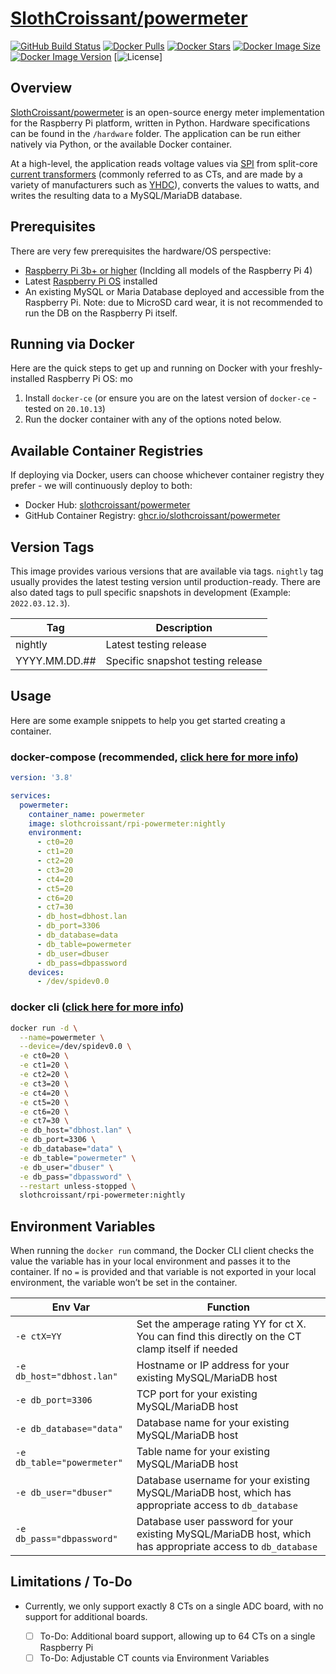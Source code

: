 # [SlothCroissant/powermeter](https://github.com/SlothCroissant/powermeter)

[![GitHub Build Status](https://img.shields.io/github/workflow/status/slothcroissant/powermeter/Docker%20Image%20CI/nightly?style=for-the-badge)](https://github.com/SlothCroissant/powermeter/actions/workflows/docker_build.yml)
[![Docker Pulls](https://img.shields.io/docker/pulls/slothcroissant/rpi-powermeter?style=for-the-badge)](https://hub.docker.com/r/slothcroissant/rpi-powermeter)
[![Docker Stars](https://img.shields.io/docker/stars/slothcroissant/rpi-powermeter?style=for-the-badge)](https://hub.docker.com/r/slothcroissant/rpi-powermeter)
[![Docker Image Size](https://img.shields.io/docker/image-size/slothcroissant/rpi-powermeter?style=for-the-badge)](https://hub.docker.com/r/slothcroissant/rpi-powermeter)
[![Docker Image Version](https://img.shields.io/docker/v/slothcroissant/rpi-powermeter?sort=semver&style=for-the-badge)](https://hub.docker.com/r/slothcroissant/rpi-powermeter)
[![License](https://img.shields.io/github/license/slothcroissant/powermeter?style=for-the-badge)]

## Overview

[SlothCroissant/powermeter](https://github.com/SlothCroissant/powermeter) is an open-source energy meter implementation for the Raspberry Pi platform, written in Python. Hardware specifications can be found in the `/hardware` folder. The application can be run either natively via Python, or the available Docker container.

At a high-level, the application reads voltage values via [SPI](https://wikipedia.org/wiki/Serial_Peripheral_Interface) from split-core [current transformers](https://en.wikipedia.org/wiki/Current_transformer) (commonly referred to as CTs, and are made by a variety of manufacturers such as [YHDC](https://en.yhdc.com/product/SCT013-401.html)), converts the values to watts, and writes the resulting data to a MySQL/MariaDB database.

## Prerequisites

There are very few prerequisites the hardware/OS perspective:

* [Raspberry Pi 3b+ or higher](https://www.raspberrypi.org/) (Inclding all models of the Raspberry Pi 4)
* Latest [Raspberry Pi OS](https://www.raspberrypi.com/software/) installed
* An existing MySQL or Maria Database deployed and accessible from the Raspberry Pi. Note: due to MicroSD card wear, it is not recommended to run the DB on the Raspberry Pi itself.

## Running via Docker

Here are the quick steps to get up and running on Docker with your freshly-installed Raspberry Pi OS:
mo
1. Install `docker-ce` (or ensure you are on the latest version of `docker-ce` - tested on `20.10.13`)
1. Run the docker container with any of the options noted below.

## Available Container Registries

If deploying via Docker, users can choose whichever container registry they prefer - we will continuously deploy to both:

* Docker Hub: [slothcroissant/powermeter]((https://hub.docker.com/r/slothcroissant/rpi-powermeter))
* GitHub Container Registry: [ghcr.io/slothcroissant/powermeter](https://github.com/SlothCroissant/powermeter/pkgs/container/rpi-powermeter)

## Version Tags

This image provides various versions that are available via tags. `nightly` tag usually provides the latest testing version until production-ready. There are also dated tags to pull specific snapshots in development (Example: `2022.03.12.3`).

| Tag | Description |
| ---- | --- |
| nightly | Latest testing release |
| YYYY.MM.DD.## | Specific snapshot testing release |

## Usage

Here are some example snippets to help you get started creating a container.

### docker-compose (recommended, [click here for more info](https://docs.docker.com/compose/compose-file/compose-file-v3/))

```yaml
version: '3.8'

services:
  powermeter:
    container_name: powermeter
    image: slothcroissant/rpi-powermeter:nightly
    environment:
      - ct0=20
      - ct1=20
      - ct2=20
      - ct3=20
      - ct4=20
      - ct5=20
      - ct6=20
      - ct7=30
      - db_host=dbhost.lan
      - db_port=3306
      - db_database=data
      - db_table=powermeter
      - db_user=dbuser
      - db_pass=dbpassword
    devices:
      - /dev/spidev0.0
```

### docker cli ([click here for more info](https://docs.docker.com/engine/reference/commandline/cli/))

```bash
docker run -d \
  --name=powermeter \
  --device=/dev/spidev0.0 \
  -e ct0=20 \
  -e ct1=20 \
  -e ct2=20 \
  -e ct3=20 \
  -e ct4=20 \
  -e ct5=20 \
  -e ct6=20 \
  -e ct7=30 \
  -e db_host="dbhost.lan" \
  -e db_port=3306 \
  -e db_database="data" \
  -e db_table="powermeter" \
  -e db_user="dbuser" \
  -e db_pass="dbpassword" \
  --restart unless-stopped \
  slothcroissant/rpi-powermeter:nightly
```

## Environment Variables

When running the `docker run` command, the Docker CLI client checks the value the variable has in your local environment and passes it to the container. If no `=` is provided and that variable is not exported in your local environment, the variable won’t be set in the container.

| Env Var | Function |
| ---- | --- |
| `-e ctX=YY` | Set the amperage rating YY for ct X. You can find this directly on the CT clamp itself if needed |
| `-e db_host="dbhost.lan"` | Hostname or IP address for your existing MySQL/MariaDB host |
| `-e db_port=3306` | TCP port for your existing MySQL/MariaDB host |
| `-e db_database="data"` | Database name for your existing MySQL/MariaDB host |
| `-e db_table="powermeter"` | Table name for your existing MySQL/MariaDB host |
| `-e db_user="dbuser"` | Database username for your existing MySQL/MariaDB host, which has appropriate access to `db_database` |
| `-e db_pass="dbpassword"` | Database user password for your existing MySQL/MariaDB host, which has appropriate access to `db_database` |

## Limitations / To-Do
* Currently, we only support exactly 8 CTs on a single ADC board, with no support for additional boards.
   
  - [ ] To-Do: Additional board support, allowing up to 64 CTs on a single Raspberry Pi
  - [ ] To-Do: Adjustable CT counts via Environment Variables
